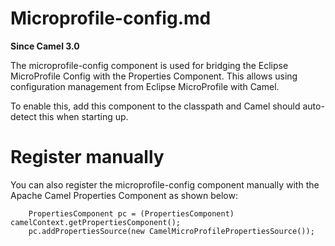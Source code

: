 # Microprofile-config.md

**Since Camel 3.0**

The microprofile-config component is used for bridging the Eclipse
MicroProfile Config with the Properties Component. This allows using
configuration management from Eclipse MicroProfile with Camel.

To enable this, add this component to the classpath and Camel should
auto-detect this when starting up.

# Register manually

You can also register the microprofile-config component manually with
the Apache Camel Properties Component as shown below:

        PropertiesComponent pc = (PropertiesComponent) camelContext.getPropertiesComponent();
        pc.addPropertiesSource(new CamelMicroProfilePropertiesSource());
